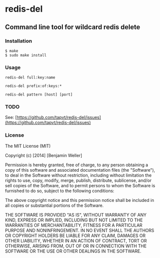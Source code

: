 # redis-del
## Command line tool for wildcard redis delete

### Installation

    $ make
    $ sudo make install

### Usage

    redis-del full:key:name

    redis-del prefix:of:keys:*

    redis-del pattern [host] [port]

### TODO

See: [https://github.com/tapvt/redis-del/issues](https://github.com/tapvt/redis-del/issues)

### License

The MIT License (MIT)

Copyright (c) \[2014\] \[Benjamin Weller\]

Permission is hereby granted, free of charge, to any person obtaining a copy of
this software and associated documentation files (the "Software"), to deal in
the Software without restriction, including without limitation the rights to
use, copy, modify, merge, publish, distribute, sublicense, and/or sell copies of
the Software, and to permit persons to whom the Software is furnished to do so,
subject to the following conditions:

The above copyright notice and this permission notice shall be included in all
copies or substantial portions of the Software.

THE SOFTWARE IS PROVIDED "AS IS", WITHOUT WARRANTY OF ANY KIND, EXPRESS OR
IMPLIED, INCLUDING BUT NOT LIMITED TO THE WARRANTIES OF MERCHANTABILITY, FITNESS
FOR A PARTICULAR PURPOSE AND NONINFRINGEMENT. IN NO EVENT SHALL THE AUTHORS OR
COPYRIGHT HOLDERS BE LIABLE FOR ANY CLAIM, DAMAGES OR OTHER LIABILITY, WHETHER
IN AN ACTION OF CONTRACT, TORT OR OTHERWISE, ARISING FROM, OUT OF OR IN
CONNECTION WITH THE SOFTWARE OR THE USE OR OTHER DEALINGS IN THE SOFTWARE.
